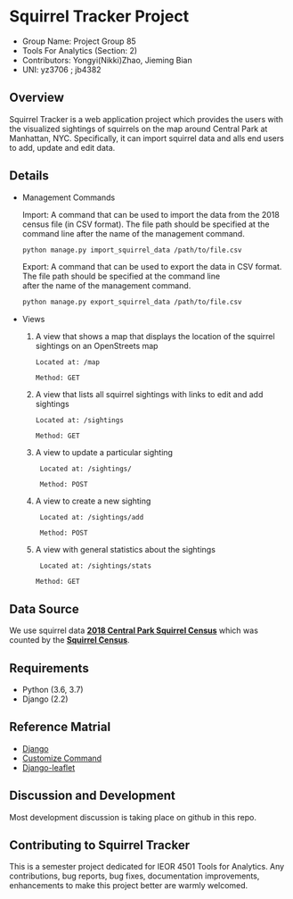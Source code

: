 # Squirrel Tracker Project

<ul>
  <li> Group Name: Project Group 85 </li>
  <li> Tools For Analytics (Section: 2) </li>
  <li> Contributors: Yongyi(Nikki)Zhao, Jieming Bian</li>
  <li> UNI: yz3706 ; jb4382 </li>
</ul>

## Overview
<p> Squirrel Tracker is a web application project which provides the users with the visualized sightings of squirrels on the map around Central Park at Manhattan, NYC. Specifically, it can import squirrel data and alls end users to add, update and edit data. 
</p >

## Details
<ul>
  <li> Management Commands </li>
    <p> Import: A command that can be used to import the data from the 2018 census file (in CSV format). The file path should be specified at the command line after the name of the management command. 

  ```sh
  python manage.py import_squirrel_data /path/to/file.csv
  ```

  Export: A command that can be used to export the data in CSV format. The file path should be specified at the command line          
  after the name of the management command.

   ```sh
  python manage.py export_squirrel_data /path/to/file.csv
   ```
   </p >
  <li> Views </li>
    <p>
    
  1. A view that shows a map that displays the location of the squirrel sightings on an OpenStreets map

         Located at: /map

         Method: GET


  2. A view that lists all squirrel sightings with links to edit and add sightings

         Located at: /sightings

         Method: GET

  3. A view to update a particular sighting

          Located at: /sightings/
        
          Method: POST

  4. A view to create a new sighting

          Located at: /sightings/add

          Method: POST

  5. A view with general statistics about the sightings

          Located at: /sightings/stats
        
         Method: GET
 </p >
</ul>

## Data Source
We use squirrel data [**2018 Central Park Squirrel Census**](https://data.cityofnewyork.us/Environment/2018-Central-Park-Squirrel-Census-Squirrel-Data/vfnx-vebw) which was counted by the [**Squirrel Census**](https://www.thesquirrelcensus.com/). 

## Requirements
<ul>
  <li> Python (3.6, 3.7) </li>
  <li> Django (2.2) </li>
</ul>

## Reference Matrial
- [Django](https://www.djangoproject.com) 
- [Customize Command](https://docs.djangoproject.com/en/2.2/howto/custom-management-commands/)
- [Django-leaflet](https://django-leaflet.readthedocs.io/en/latest/)</li>


## Discussion and Development

<p> Most development discussion is taking place on github in this repo.</p >

## Contributing to Squirrel Tracker
<p>
This is a semester project dedicated for IEOR 4501 Tools for Analytics. Any contributions, bug reports, bug fixes, documentation improvements, enhancements to make this project better are warmly welcomed.
</p >
